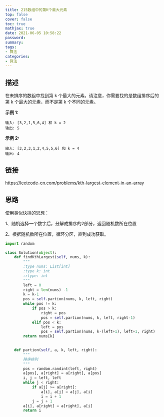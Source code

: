 ```yaml
---
title: 215数组中的第K个最大元素
top: false
cover: false
toc: true
mathjax: true
date: 2021-06-05 10:58:22
password:
summary:
tags:
- 算法
categories:
- 算法
---
```


## 描述

在未排序的数组中找到第 k 个最大的元素。请注意，你需要找的是数组排序后的第 k 个最大的元素，而不是第 k 个不同的元素。


**示例 1:**

```
输入: [3,2,1,5,6,4] 和 k = 2
输出: 5
```

**示例 2:**

```
输入: [3,2,3,1,2,4,5,5,6] 和 k = 4
输出: 4
```

## 链接

https://leetcode-cn.com/problems/kth-largest-element-in-an-array

## 思路

使用类似快排的思想：

1、随机选择一个数字后，分解成排序的2部分，返回随机数所在位置

2、根据随机数所在位置，循环分区，直到成功获取。



```python
import random

class Solution(object):
    def findKthLargest(self, nums, k):
        """
        :type nums: List[int]
        :type k: int
        :rtype: int
        """
        left = 0
        right = len(nums) -1 
        k = k-1
        pos = self.partion(nums, k, left, right)
        while pos != k:
            if pos > k:
                right = pos
                pos = self.partion(nums, k, left, right-1)
            elif pos < k:
                left = pos
                pos = self.partion(nums, k-(left+1), left+1, right)
        return nums[k]
            

    def partion(self, a, k, left, right):
        """
        降序排列
        """
        pos = random.randint(left, right) 
        a[pos], a[right] = a[right], a[pos]
        i, j = left, left
        while j < right:
            if a[j] >= a[right]:
                a[i], a[j] = a[j], a[i]
                i = i + 1
            j = j + 1
        a[i], a[right] = a[right], a[i]
        return i
```

